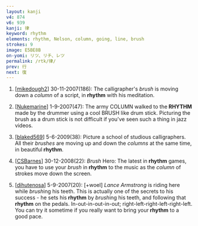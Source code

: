```yaml
---
layout: kanji
v4: 874
v6: 939
kanji: 律
keyword: rhythm
elements: rhythm, Nelson, column, going, line, brush
strokes: 9
image: E5BE8B
on-yomi: リツ、リチ、レツ
permalink: /rtk/律/
prev: 行
next: 復
---
```


1) [<a href="http://kanji.koohii.com/profile/mikedough2">mikedough2</a>] 30-11-2007(186): The calligrapher&#039;s <em>brush</em> is moving down a <em>column</em> of a script, in<strong> rhythm</strong> with his meditation.

2) [<a href="http://kanji.koohii.com/profile/Nukemarine">Nukemarine</a>] 1-9-2007(47): The army COLUMN walked to the<strong> RHYTHM</strong> made by the drummer using a cool BRUSH like drum stick. Picturing the brush as a drum stick is not difficult if you&#039;ve seen such a thing in jazz videos.

3) [<a href="http://kanji.koohii.com/profile/blaked569">blaked569</a>] 5-6-2009(38): Picture a school of studious calligraphers. All their <em>brushes</em> are moving up and down the <em>columns</em> at the same time, in beautiful<strong> rhythm</strong>.

4) [<a href="http://kanji.koohii.com/profile/CSBarnes">CSBarnes</a>] 30-12-2008(22): <em>Brush</em> Hero: The latest in<strong> rhythm</strong> games, you have to use your <em>brush</em> in<strong> rhythm</strong> to the music as the <em>column</em> of strokes move down the screen.

5) [<a href="http://kanji.koohii.com/profile/dihutenosa">dihutenosa</a>] 5-9-2007(20): [+woel] <em>Lance Armstrong</em> is riding here while <em>brush</em>ing his teeth. This is actually one of the secrets to his success - he sets his<strong> rhythm</strong> by <em>brush</em>ing his teeth, and following that<strong> rhythm</strong> on the pedals. In-out-in-out-in-out; right-left-right-left-right-left. You can try it sometime if you really want to bring your<strong> rhythm</strong> to a good pace.

